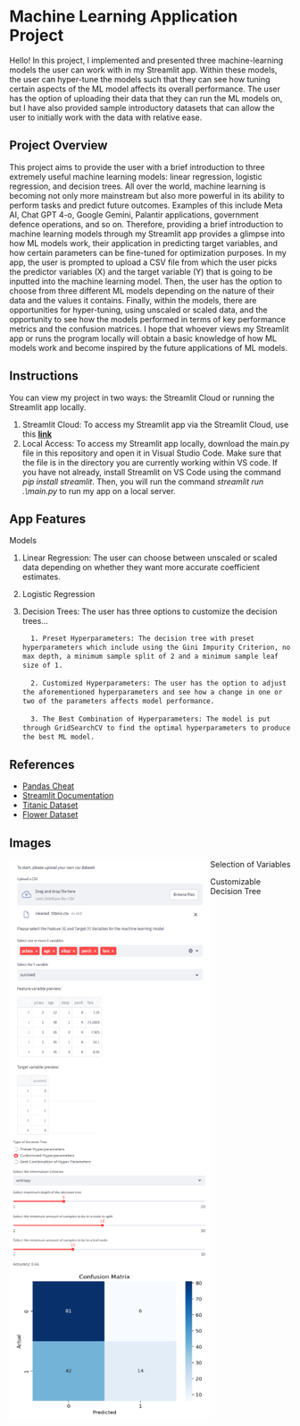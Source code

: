 # Machine Learning Application Project
Hello! In this project, I implemented and presented three machine-learning models the user can work with in my Streamlit app. Within these models, the user can hyper-tune the models such that they can see how tuning certain aspects of the ML model affects its overall performance. The user has the option of uploading their data that they can run the ML models on, but I have also provided sample introductory datasets that can allow the user to initially work with the data with relative ease. 

## Project Overview
This project aims to provide the user with a brief introduction to three extremely useful machine learning models: linear regression, logistic regression, and decision trees. All over the world, machine learning is becoming not only more mainstream but also more powerful in its ability to perform tasks and predict future outcomes. Examples of this include Meta AI, Chat GPT 4-o, Google Gemini, Palantir applications, government defence operations, and so on. Therefore, providing a brief introduction to machine learning models through my Streamlit app provides a glimpse into how ML models work, their application in predicting target variables, and how certain parameters can be fine-tuned for optimization purposes. In my app, the user is prompted to upload a CSV file from which the user picks the predictor variables (X) and the target variable (Y) that is going to be inputted into the machine learning model. Then, the user has the option to choose from three different ML models depending on the nature of their data and the values it contains. Finally, within the models, there are opportunities for hyper-tuning, using unscaled or scaled data, and the opportunity to see how the models performed in terms of key performance metrics and the confusion matrices. I hope that whoever views my Streamlit app or runs the program locally will obtain a basic knowledge of how ML models work and become inspired by the future applications of ML models. 

## Instructions
You can view my project in two ways: the Streamlit Cloud or running the Streamlit app locally. 
1. Streamlit Cloud: To access my Streamlit app via the Streamlit Cloud, use this **[link](https://peri-data-science-portfolio-bclqv6kiypneixue5ptnwv.streamlit.app/)**
2. Local Access: To access my Streamlit app locally, download the main.py file in this repository and open it in Visual Studio Code. Make sure that the file is in the directory you are currently working within VS code. If you have not already, install Streamlit on VS Code using the command *pip install streamlit*. Then, you will run the command *streamlit run .\main.py* to run my app on a local server. 

## App Features 
Models 
1. Linear Regression: The user can choose between unscaled or scaled data depending on whether they want more accurate coefficient estimates.

2. Logistic Regression

3. Decision Trees: The user has three options to customize the decision trees...
   
         1. Preset Hyperparameters: The decision tree with preset hyperparameters which include using the Gini Impurity Criterion, no max depth, a minimum sample split of 2 and a minimum sample leaf size of 1.
   
         2. Customized Hyperparameters: The user has the option to adjust the aforementioned hyperparameters and see how a change in one or two of the parameters affects model performance.
   
         3. The Best Combination of Hyperparameters: The model is put through GridSearchCV to find the optimal hyperparameters to produce the best ML model.
   
## References 
- [Pandas Cheat](https://pandas.pydata.org/Pandas_Cheat_Sheet.pdf)
- [Streamlit Documentation](https://docs.streamlit.io/)
- [Titanic Dataset](https://www.kaggle.com/c/titanic/data)
- [Flower Dataset](https://www.kaggle.com/datasets/niranjandasmm/irisnumericdatasetcsv)

## Images
<img align="left" width="360" height="500" src="https://github.com/roccoperi/PERI-Data-Science-Portfolio/blob/main/MLStreamlitApp/photos/Selecting%20of%20Variables%20for%20ML%20Model.png"> 
<img align="left" width="360" height="500" src="https://github.com/roccoperi/PERI-Data-Science-Portfolio/blob/main/MLStreamlitApp/photos/Customized%20Decision%20Tree.png"> 

Selection of Variables       

Customizable Decision Tree 


